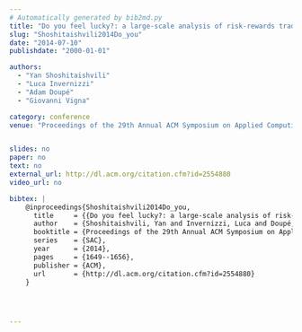 ```yaml
---
# Automatically generated by bib2md.py
title: "Do you feel lucky?: a large-scale analysis of risk-rewards trade-offs in cyber security"
slug: "Shoshitaishvili2014Do_you"
date: "2014-07-10"
publishdate: "2000-01-01"

authors:
  - "Yan Shoshitaishvili"
  - "Luca Invernizzi"
  - "Adam Doupé"
  - "Giovanni Vigna"

category: conference
venue: "Proceedings of the 29th Annual ACM Symposium on Applied Computing (SAC)"


slides: no
paper: no
text: no
external_url: http://dl.acm.org/citation.cfm?id=2554880
video_url: no

bibtex: |
    @inproceedings{Shoshitaishvili2014Do_you,
      title     = {{Do you feel lucky?: a large-scale analysis of risk-rewards trade-offs in cyber security}},
      author    = {Shoshitaishvili, Yan and Invernizzi, Luca and Doupé, Adam and Vigna, Giovanni},
      booktitle = {Proceedings of the 29th Annual ACM Symposium on Applied Computing},
      series    = {SAC},
      year      = {2014},
      pages     = {1649--1656},
      publisher = {ACM},
      url       = {http://dl.acm.org/citation.cfm?id=2554880}
    }




---
```


